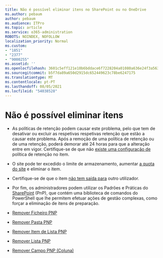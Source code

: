 ```yaml
---
title: Não é possível eliminar itens no SharePoint ou no OneDrive
ms.author: pebaum
author: pebaum
ms.audience: ITPro
ms.topic: article
ms.service: o365-administration
ROBOTS: NOINDEX, NOFOLLOW
localization_priority: Normal
ms.custom:
- "1851"
- "2377"
- "9000255"
ms.assetid: ''
ms.openlocfilehash: 3601c5eff121e10b6bddace6f7228204a01080a636e24f3a56373fe8d469c799
ms.sourcegitcommit: b5f7da89a650d2915dc652449623c78be6247175
ms.translationtype: MT
ms.contentlocale: pt-PT
ms.lasthandoff: 08/05/2021
ms.locfileid: "54038528"
---
```

# <a name="unable-to-delete-items"></a>Não é possível eliminar itens

- As políticas de retenção podem causar este problema, pelo que tem de desativar ou excluir as respetivas respetivas retenção que estão a causar este problema. Após a remoção de uma política de retenção ou de uma retenção, poderá demorar até 24 horas para que a alteração entre em vigor. Certifique-se de que não [existe uma configuração de](https://docs.microsoft.com/microsoft-365/compliance/retention-policies) política de retenção no item.

- O site pode ter excedido o limite de armazenamento, aumentar [a quota do site](https://docs.microsoft.com/powershell/module/sharepoint-online/set-sposite?view=sharepoint-ps) e eliminar o item.

- Certifique-se de que o item [não tem saída para](https://support.office.com/article/check-out-check-in-or-discard-changes-to-files-in-a-library-7e2c12a9-a874-4393-9511-1378a700f6de) outro utilizador.

- Por fim, os administradores podem utilizar os Padrões e Práticas do [SharePoint](https://docs.microsoft.com/powershell/sharepoint/sharepoint-pnp/sharepoint-pnp-cmdlets?view=sharepoint-ps#installation) (PnP), que contém uma biblioteca de comandos do PowerShell que lhe permitem efetuar ações de gestão complexas, como forçar a eliminação de itens de preparação.
- [Remover Ficheiro PNP](https://docs.microsoft.com/powershell/module/sharepoint-pnp/remove-pnpfile?view=sharepoint-ps)
- [Remover Pasta PNP](https://docs.microsoft.com/powershell/module/sharepoint-pnp/remove-pnpfolder?view=sharepoint-ps)
- [Remover Item de Lista PNP](https://docs.microsoft.com/powershell/module/sharepoint-pnp/remove-pnplistitem?view=sharepoint-ps)
- [Remover Lista PNP](https://docs.microsoft.com/powershell/module/sharepoint-pnp/remove-pnplist?view=sharepoint-ps)
- [Remover Campo PNP (Coluna)](https://docs.microsoft.com/powershell/module/sharepoint-pnp/remove-pnpfield?view=sharepoint-ps)